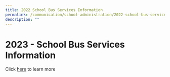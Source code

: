 ```yaml
---
title: 2022 School Bus Services Information
permalink: /communication/school-administration/2022-school-bus-services-information/
description: ""
---
```

# **2023 - School Bus Services Information**

Click [here](/files/2022%20Bus%20Services.pdf) to learn more